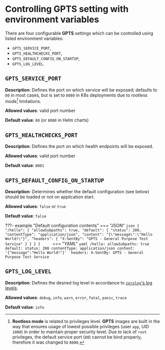 # Controlling **GPTS** setting with environment variables

There are four configurable **GPTS** settings which can be controlled using listed environment variables:

- `GPTS_SERVICE_PORT`,
- `GPTS_HEALTHCHECKS_PORT`,
- `GPTS_DEFAULT_CONFIG_ON_STARTUP`,
- `GPTS_LOG_LEVEL`.

## `GPTS_SERVICE_PORT`

**Description**: Defines the port on which service will be exposed; defaults to `80` in most cases, but is set to `8080` in K8s deployments due to rootless mode[^1] limitations.

[^1]: **Rootless mode** is related to privileges level. **GPTS** images are built in the way that ensures usage of lowest possible privileges (user `app`, UID `1000`) in order to maintain proper security level. Due to lack of `root` privileges, the default service port (`80`) cannot be bind properly, therefore it was changed to `8080`.

**Allowed values**: valid port number

**Default value**: `80` (or `8080` in Helm charts)

## `GPTS_HEALTHCHECKS_PORT`

**Description**: Defines the port on which health endpoints will be exposed.

**Allowed values**: valid port number

**Default value**: `8081`

## `GPTS_DEFAULT_CONFIG_ON_STARTUP`

**Description**: Determines whether the default configuration (see below) should be loaded or not on application start.

**Allowed values**: `false` or `true`

**Default value**: `false`

???- example "Default configuration contents"
    === "JSON"
        ```json
        {
          "/hello": {
            "allowSubpaths": true,
            "default": {
              "status": 200,
              "contentType": "application/json",
              "content": "{\"message\":\"Hello World!\"}",
              "headers": {
                "X-SentBy": "GPTS - General Purpose Test Service"
              }
            }
          }
        }    
        ```
    === "YAML"
        ```yaml
        /hello:
          allowSubpaths: true
          default:
            status: 200
            contentType: application/json
            content: '{"message":"Hello World!"}' 
            headers:
              X-SentBy: GPTS - General Purpose Test Service
        ```

## `GPTS_LOG_LEVEL`

**Description**: Defines the desired log level in accordance to [`zerolog`'s log levels](https://github.com/rs/zerolog#leveled-logging).

**Allowed values**: `debug`, `info`, `warn`, `error`, `fatal`, `panic`, `trace`

**Default value**: `info`
